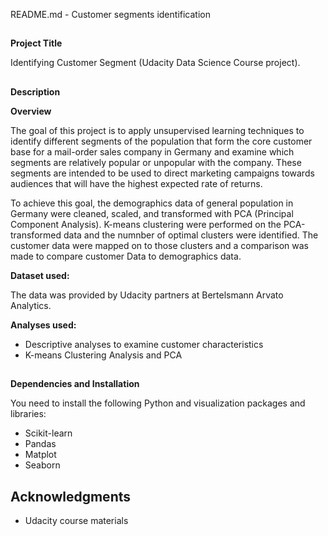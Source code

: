 README.md - Customer segments identification


## 
**Project Title**

Identifying Customer Segment (Udacity Data Science Course project). 


## 
**Description**

**Overview**

The goal of this project is to apply unsupervised learning techniques to identify different segments of the population that form the core customer base for a mail-order sales company in Germany and examine which segments are relatively popular or unpopular with the company. These segments are intended to be used to direct marketing campaigns towards audiences that will have the highest expected rate of returns. 

To achieve this goal, the demographics data of general population in Germany were cleaned, scaled, and transformed with PCA (Principal Component Analysis). K-means clustering were performed on the PCA-transformed data and the numnber of optimal clusters were identified. The customer data were mapped on to those clusters and a comparison was made to compare customer Data to demographics data.

**Dataset used:**

The data was provided by Udacity partners at Bertelsmann Arvato Analytics.

**Analyses used:**



*   Descriptive analyses to examine customer characteristics
*   K-means Clustering Analysis and PCA 

## 
**Dependencies and Installation**


You need to install the following Python and visualization packages and libraries:



*   Scikit-learn
*   Pandas
*   Matplot
*   Seaborn


## **Acknowledgments**



*   Udacity course materials
